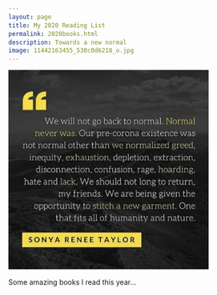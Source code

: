 ```yaml
--- 
layout: page
title: My 2020 Reading List
permalink: 2020books.html
description: Towards a new normal
image: 11442163455_530c0d6218_o.jpg
---
```

<img src="../assets/images/sonyareneetaylor.jpg" width="400" text-align: center>


Some amazing books I read this year... 
